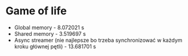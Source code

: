 # Game of life

- Global memory - 8.072021 s
- Shared memory - 3.519697 s
- Async streamer (nie najlepsze bo trzeba synchronizować w każdym kroku głównej pętli) - 13.681701 s